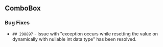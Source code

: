 ##  ComboBox

###    Bug Fixes

- `## 298897` - Issue with "exception occurs while resetting the value on dynamically with nullable int data type" has been resolved.